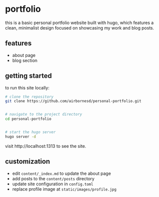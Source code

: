 # portfolio

this is a basic personal portfolio website built with hugo, which features a clean, minimalist design focused on showcasing my work and blog posts.

## features

- about page
- blog section

## getting started

to run this site locally:

```bash
# clone the repository
git clone https://github.com/airbornesd/personal-portfolio.git


# navigate to the project directory
cd personal-portfolio


# start the hugo server
hugo server -d
```

visit http://localhost:1313 to see the site.

## customization

- edit `content/_index.md` to update the about page
- add posts to the `content/posts` directory
- update site configuration in `config.toml`
- replace profile image at `static/images/profile.jpg`
